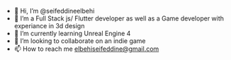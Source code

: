 - 👋 Hi, I’m @seifeddineelbehi
- 👀 I’m a Full Stack js/ Flutter developer as well as a Game developer with experiance in 3d design
- 🌱 I’m currently learning Unreal Engine 4
- 💞️ I’m looking to collaborate on an indie game
- 📫 How to reach me elbehiseifeddine@gmail.com

<!---
seifeddineelbehi/seifeddineelbehi is a ✨ special ✨ repository because its `README.md` (this file) appears on your GitHub profile.
You can click the Preview link to take a look at your changes.
--->
